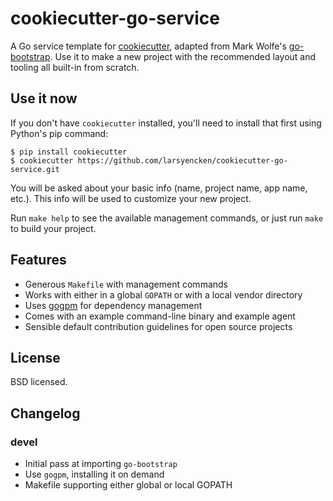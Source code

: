 # cookiecutter-go-service

A Go service template for [cookiecutter](https://github.com/audreyr/cookiecutter), adapted from Mark Wolfe's [go-bootstrap](https://github.com/wolfeidau/go-bootstrap). Use it to make a new project with the recommended layout and tooling all built-in from scratch.

## Use it now

If you don't have `cookiecutter` installed, you'll need to install that first using Python's pip command:

```console
$ pip install cookiecutter
$ cookiecutter https://github.com/larsyencken/cookiecutter-go-service.git
```

You will be asked about your basic info (name, project name, app name, etc.). This info will be used to customize your new project.

Run `make help` to see the available management commands, or just run `make` to build your project.

## Features

- Generous `Makefile` with management commands
- Works with either in a global `GOPATH` or with a local vendor directory
- Uses [gogpm](https://github.com/mtibben/gogpm) for dependency management
- Comes with an example command-line binary and example agent
- Sensible default contribution guidelines for open source projects

## License

BSD licensed.

## Changelog

### devel

- Initial pass at importing `go-bootstrap`
- Use `gogpm`, installing it on demand
- Makefile supporting either global or local GOPATH
